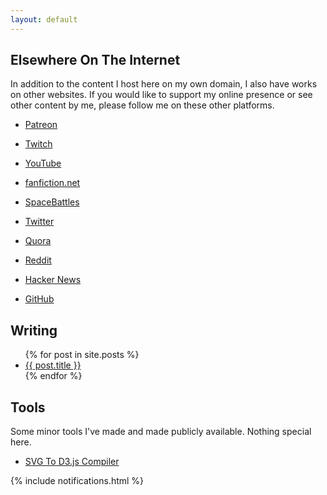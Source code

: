 ```yaml
---
layout: default
---
```


## Elsewhere On The Internet

In addition to the content I host here on my own domain, I also have works on other websites. If you would like to support my online presence or see other content by me, please follow me on these other platforms.

- [Patreon](https://www.patreon.com/toojoshua)

- [Twitch](https://www.twitch.tv/toojoshua)

- [YouTube](https://youtube.com/jcolechanged)

- [fanfiction.net](https://www.fanfiction.net/~toojoshua)

- [SpaceBattles](https://forums.spacebattles.com/members/toojoshua.315351/)

- [Twitter](https://www.twitter.com/jcolechanged)

- [Quora](https://www.quora.com/profile/Joshua-Cole-185)

- [Reddit](https://www.reddit.com/u/jcolechanged)

- [Hacker News](https://news.ycombinator.com/user?id=JoshCole)

- [GitHub](https://www.github.com/jcolechanged)

<div class="row">
  <div class="col-sm-6">
    <h2>Writing</h2>
    <ul>
      {% for post in site.posts %}
      <li class="unstyled">
        <a href="{{ post.url }}">{{ post.title }}</a>
      </li>
      {% endfor %}
    </ul>
  </div>
  <div class="col-sm-6">
    <h2>Tools</h2>
    <p>
      Some minor tools I've made and made publicly available. Nothing special here.
    </p>
    <ul class="list-unstyled">
      <li><a href="/svg2d3.html">SVG To D3.js Compiler</a></li>
    </ul>
  </div>


{% include notifications.html %}